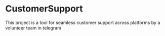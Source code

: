 # CustomerSupport
This project is a tool for seamless customer support across platforms by a volunteer team in telegram
